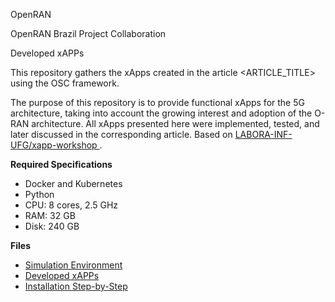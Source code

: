 OpenRAN

OpenRAN Brazil Project Collaboration

Developed xAPPs

This repository gathers the xApps created in the article <ARTICLE_TITLE> using the OSC framework.

The purpose of this repository is to provide functional xApps for the 5G architecture, taking into account the growing interest and adoption of the O-RAN architecture. All xApps presented here were implemented, tested, and later discussed in the corresponding article.
Based on [LABORA-INF-UFG/xapp-workshop ](https://github.com/LABORA-INF-UFG/xapp-workshop.git). 

**Required Specifications**
- Docker and Kubernetes
- Python
- CPU: 8 cores, 2.5 GHz
- RAM: 32 GB
- Disk: 240 GB

**Files**
- [Simulation Environment](Setup.md)
- [Developed xAPPs](Xapps)
- [Installation Step-by-Step](Build.md)
